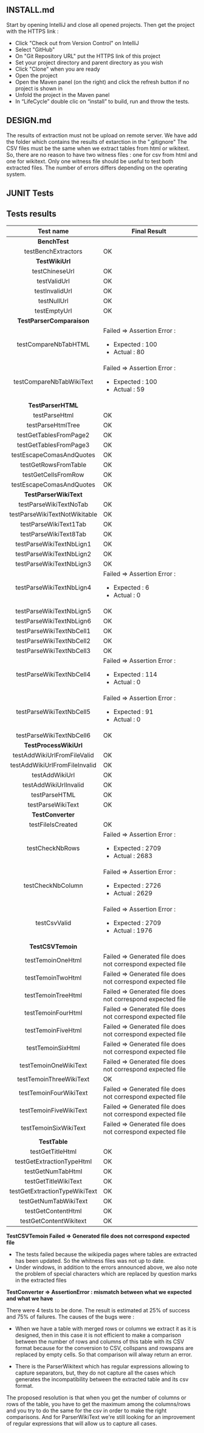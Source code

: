 ## INSTALL.md

Start by opening IntelliJ and close all opened projects. Then get the project with the HTTPS link : 
* Click "Check out from Version Control" on IntelliJ 
* Select "GitHub"
* On "Git Repository URL" put the HTTPS link of this project 
* Set your project directory and parent directory as you wish 
* Click "Clone" when you are ready 
* Open the project 
* Open the Maven panel (on the right) and click the refresh button if no project is shown in 
* Unfold the project in the Maven panel 
* In “LifeCycle” double clic on “install” to build, run and throw the tests. 

## DESIGN.md

The results of extraction must not be upload on remote server. We have add the folder which contains the results of extarction in the ".gitignore"
The CSV files must be the same when we extract tables from html or wikitext. So, there are no reason to have two witness files : one for csv from html and one for wikitext. Only one witness file should be useful to test both extracted files. 
The number of errors differs depending on the operating system.


## JUNIT Tests

## Tests results

| Test name | Final Result |
|:------:|-----|
| **BenchTest**	| |
| testBenchExtractors | OK |
| **TestWikiUrl**	| |
| testChineseUrl	| OK	|
| testValidUrl	| OK|
| testInvalidUrl	| OK	|
| testNullUrl	| OK	|
| testEmptyUrl | OK |
| **TestParserComparaison**	| |
| testCompareNbTabHTML | Failed => Assertion Error : <ul><li>Expected : 100 </li> <li>Actual : 80 |
| testCompareNbTabWikiText |Failed => Assertion Error : <ul><li>Expected : 100 </li> <li>Actual : 59 </li></ul> |
| **TestParserHTML**	| |
| testParseHtml | OK |
| testParseHtmlTree | OK |
| testGetTablesFromPage2 | OK |
| testGetTablesFromPage3 | OK |
| testEscapeComasAndQuotes | OK |
| testGetRowsFromTable | OK |
| testGetCellsFromRow | OK |
| testEscapeComasAndQuotes | OK |
| **TestParserWikiText**	| |
| testParseWikiTextNoTab | OK |
| testParseWikiTextNotWikitable | OK |
| testParseWikiText1Tab | OK |
| testParseWikiText8Tab | OK |
| testParseWikiTextNbLign1 | OK |
| testParseWikiTextNbLign2| OK |
| testParseWikiTextNbLign3 | OK |
| testParseWikiTextNbLign4 | Failed => Assertion Error : <ul><li>Expected : 6 </li> <li>Actual : 0 </li></ul>  |
| testParseWikiTextNbLign5 | OK |
| testParseWikiTextNbLign6 | OK |
| testParseWikiTextNbCell1 | OK |
| testParseWikiTextNbCell2 | OK |
| testParseWikiTextNbCell3 | OK |
| testParseWikiTextNbCell4 | Failed => Assertion Error : <ul><li>Expected : 114 </li> <li>Actual : 0 </li></ul>  |
| testParseWikiTextNbCell5 | Failed => Assertion Error : <ul><li>Expected : 91 </li> <li>Actual : 0 </li></ul>  |
| testParseWikiTextNbCell6 | OK |
| **TestProcessWikiUrl**	| |
| testAddWikiUrlFromFileValid | OK |
| testAddWikiUrlFromFileInvalid | OK |
| testAddWikiUrl | OK|
| testAddWikiUrlInvalid | OK |
| testParseHTML | OK |
| testParseWikiText | OK |
| **TestConverter**	| |
| testFileIsCreated | OK  |
| testCheckNbRows| Failed => Assertion Error : <ul><li>Expected : 2709 </li> <li>Actual : 2683 </li></ul>  |
| testCheckNbColumn| Failed => Assertion Error : <ul><li>Expected : 2726 </li> <li>Actual : 2629 </li></ul>  |
| testCsvValid | Failed => Assertion Error : <ul><li>Expected : 2709 </li> <li>Actual : 1976 </li></ul>|
| **TestCSVTemoin**	| |
| testTemoinOneHtml  | Failed => Generated file does not correspond expected file |
| testTemoinTwoHtml  | Failed => Generated file does not correspond expected file |
| testTemoinTreeHtml | Failed => Generated file does not correspond expected file |
| testTemoinFourHtml | Failed => Generated file does not correspond expected file |
| testTemoinFiveHtml | Failed => Generated file does not correspond expected file |
| testTemoinSixHtml  | Failed => Generated file does not correspond expected file |
| testTemoinOneWikiText  | Failed => Generated file does not correspond expected file |
| testTemoinThreeWikiText | OK |
| testTemoinFourWikiText | Failed => Generated file does not correspond expected file |
| testTemoinFiveWikiText | Failed => Generated file does not correspond expected file |
| testTemoinSixWikiText  | Failed => Generated file does not correspond expected file |
  | **TestTable**	| |
| testGetTitleHtml | OK |
| testGetExtractionTypeHtml | OK |
| testGetNumTabHtml | OK |
| testGetTitleWikiText | OK |
| testGetExtractionTypeWikiText | OK |
| testGetNumTabWikiText | OK |
| testGetContentHtml | OK |
| testGetContentWikitext | OK |

**TestCSVTemoin Failed => Generated file does not correspond expected file**
  - The tests failed because the wikipedia pages where tables are extracted has been updated. So the whitness files was not up to date.
  - Under windows, in addition to the errors announced above, we also note the problem of special characters which are replaced by question marks in the extracted files 

**TestConverter => AssertionError : mismatch between what we expected and what we have**

There were 4 tests to be done. The result is estimated at 25% of success and 75% of failures.
The causes of the bugs were :

  - When we have a table with merged rows or columns we extract it as it is designed, then in this case it is not efficient to make a comparison between the    number of rows and columns of this table with its CSV format because for the conversion to CSV, collspans and rowspans are replaced by empty cells. So that comparison will alway return an error.
    
  - There is the ParserWikitext which has regular expressions allowing to capture separators, but, they do not capture all the cases which generates the 
    incompatibility  between the extracted table and its csv format.
    
The proposed resolution is that when you get the number of columns or rows of the table, you have to get the maximum among the columns/rows and you try to do the same for the csv in order to make the right comparisons.
And for ParserWikiText we're still looking for an improvement of regular expressions that will allow us to capture all cases.

  
  
